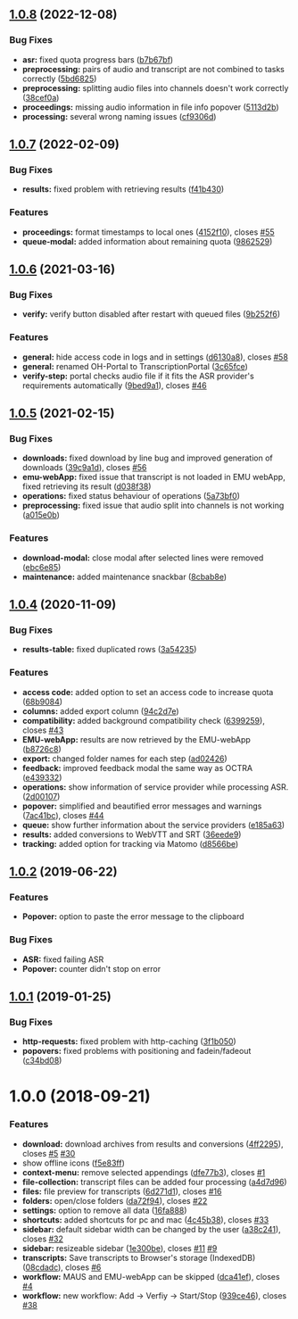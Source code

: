 ## [1.0.8](https://github.com/IPS-LMU/transcription-portal/compare/v1.0.7...v1.0.8) (2022-12-08)


### Bug Fixes

* **asr:** fixed quota progress bars ([b7b67bf](https://github.com/IPS-LMU/transcription-portal/commit/b7b67bf46775ca1fbebb5aa5a66df8037211469f))
* **preprocessing:** pairs of audio and transcript are not combined to tasks correctly ([5bd6825](https://github.com/IPS-LMU/transcription-portal/commit/5bd68253f7ec66f46ef1ffc5ce7f4b8e6094d227))
* **preprocessing:** splitting audio files into channels doesn't work correctly ([38cef0a](https://github.com/IPS-LMU/transcription-portal/commit/38cef0a8825236a48a2953a1c4e60261323e5b67))
* **proceedings:** missing audio information in file info popover ([5113d2b](https://github.com/IPS-LMU/transcription-portal/commit/5113d2b96f601fb00377d6a34517a69c6aa5237f))
* **processing:** several wrong naming issues ([cf9306d](https://github.com/IPS-LMU/transcription-portal/commit/cf9306dcedec70d00190ef4d3f844dada8e1fbef))



## [1.0.7](https://github.com/IPS-LMU/transcription-portal/compare/v1.0.6...v1.0.7) (2022-02-09)


### Bug Fixes

* **results:** fixed problem with retrieving results ([f41b430](https://github.com/IPS-LMU/transcription-portal/commit/f41b43077f7bbc5b66e89eb63508aadfb498bc24))


### Features

* **proceedings:** format timestamps to local ones ([4152f10](https://github.com/IPS-LMU/transcription-portal/commit/4152f10e288c1dc55563a714df90eb32090a1960)), closes [#55](https://github.com/IPS-LMU/transcription-portal/issues/55)
* **queue-modal:** added information about remaining quota ([9862529](https://github.com/IPS-LMU/transcription-portal/commit/9862529673839d5d3a89693b56ca7a6d8299bc80))



## [1.0.6](https://github.com/IPS-LMU/transcription-portal/compare/v1.0.5...v1.0.6) (2021-03-16)


### Bug Fixes

* **verify:** verify button disabled after restart with queued files ([9b252f6](https://github.com/IPS-LMU/transcription-portal/commit/9b252f67db8b2e139f8a203e7038b84545a94375))


### Features

* **general:** hide access code in logs and in settings ([d6130a8](https://github.com/IPS-LMU/transcription-portal/commit/d6130a8902a4a2d48ce961b4cada0f55b6808ab4)), closes [#58](https://github.com/IPS-LMU/transcription-portal/issues/58)
* **general:** renamed OH-Portal to TranscriptionPortal ([3c65fce](https://github.com/IPS-LMU/transcription-portal/commit/3c65fce837989438b7c414daad5836b0bff8db5e))
* **verify-step:** portal checks audio file if it fits the ASR provider's requirements automatically ([9bed9a1](https://github.com/IPS-LMU/transcription-portal/commit/9bed9a1e3b417f01dfda2b05c83d5e7a9e144eba)), closes [#46](https://github.com/IPS-LMU/transcription-portal/issues/46)



## [1.0.5](https://github.com/IPS-LMU/oh-portal/compare/v1.0.4...v1.0.5) (2021-02-15)


### Bug Fixes

* **downloads:** fixed download by line bug and improved generation of downloads ([39c9a1d](https://github.com/IPS-LMU/oh-portal/commit/39c9a1d85144506c979236a6888fa9f2671ad4a7)), closes [#56](https://github.com/IPS-LMU/oh-portal/issues/56)
* **emu-webApp:** fixed issue that transcript is not loaded in EMU webApp, fixed retrieving its result ([d038f38](https://github.com/IPS-LMU/oh-portal/commit/d038f38e73486ef4a9f20155eea15b2c903ba8b6))
* **operations:** fixed status behaviour of operations ([5a73bf0](https://github.com/IPS-LMU/oh-portal/commit/5a73bf0a2d80bb94fa4e9c8ed4b438d3fba62e6e))
* **preprocessing:** fixed issue that audio split into channels is not working ([a015e0b](https://github.com/IPS-LMU/oh-portal/commit/a015e0b7a667ccbefb164e4f4640424b36e50a0e))


### Features

* **download-modal:** close modal after selected lines were removed ([ebc6e85](https://github.com/IPS-LMU/oh-portal/commit/ebc6e85a0bfef98ffb540b394332ac264dd02e3d))
* **maintenance:** added maintenance snackbar ([8cbab8e](https://github.com/IPS-LMU/oh-portal/commit/8cbab8e3eb6a3408f1aaad90febd14e4957d36ee))



## [1.0.4](https://github.com/IPS-LMU/oh-portal/compare/v1.0.2...v1.0.4) (2020-11-09)


### Bug Fixes

* **results-table:** fixed duplicated rows ([3a54235](https://github.com/IPS-LMU/oh-portal/commit/3a54235cc7108db61ce035562df7f3c738bd5a1f))


### Features

* **access code:** added option to set an access code to increase quota ([68b9084](https://github.com/IPS-LMU/oh-portal/commit/68b9084dfadfee726523da25d0badb640b3dad41))
* **columns:** added export column ([94c2d7e](https://github.com/IPS-LMU/oh-portal/commit/94c2d7ec288b2037fa46faabea6c3e937357a4b7))
* **compatibility:** added background compatibility check ([6399259](https://github.com/IPS-LMU/oh-portal/commit/6399259da1f156bbc4add7ca97cd0d8dfc98ea97)), closes [#43](https://github.com/IPS-LMU/oh-portal/issues/43)
* **EMU-webApp:** results are now retrieved by the EMU-webApp ([b8726c8](https://github.com/IPS-LMU/oh-portal/commit/b8726c877f831f9c7ef5ed931edf16b293958a0b))
* **export:** changed folder names for each step ([ad02426](https://github.com/IPS-LMU/oh-portal/commit/ad024267d4ee3fe1dbb49bd2454dab8444b6cc21))
* **feedback:** improved feedback modal the same way as OCTRA ([e439332](https://github.com/IPS-LMU/oh-portal/commit/e439332dec2912e55caa57eb9f859e0f3b78951a))
* **operations:** show information of service provider while processing ASR. ([2d00107](https://github.com/IPS-LMU/oh-portal/commit/2d00107a872311199bef1d385040a6d48cb6254d))
* **popover:** simplified and beautified error messages and warnings ([7ac41bc](https://github.com/IPS-LMU/oh-portal/commit/7ac41bcbd98a646f32aab20efc3041cf3f8ca385)), closes [#44](https://github.com/IPS-LMU/oh-portal/issues/44)
* **queue:** show further information about the service providers ([e185a63](https://github.com/IPS-LMU/oh-portal/commit/e185a63f8030defbe7ee5892092a1cbdf32a6a06))
* **results:** added conversions to WebVTT and SRT ([36eede9](https://github.com/IPS-LMU/oh-portal/commit/36eede945510e11318a11cfa973b9a43f06a2357))
* **tracking:** added option for tracking via Matomo ([d8566be](https://github.com/IPS-LMU/oh-portal/commit/d8566be4348dbef93f7bcf0b934f089092d56066))

## [1.0.2](https://github.com/IPS-LMU/oh-portal/compare/v1.0.1...v1.0.2) (2019-06-22)

### Features

* **Popover:** option to paste the error message to the clipboard


### Bug Fixes

* **ASR:** fixed failing ASR
* **Popover:** counter didn't stop on error

## [1.0.1](https://github.com/IPS-LMU/oh-portal/compare/v1.0.0...v1.0.1) (2019-01-25)


### Bug Fixes

* **http-requests:** fixed problem with http-caching ([3f1b050](https://github.com/IPS-LMU/oh-portal/commit/3f1b050))
* **popovers:** fixed problems with positioning and fadein/fadeout ([c34bd08](https://github.com/IPS-LMU/oh-portal/commit/c34bd08))



<a name="1.0.0"></a>
# 1.0.0 (2018-09-21)


### Features

* **download:** download archives from results and conversions ([4ff2295](https://github.com/IPS-LMU/oh-portal/commit/4ff2295)), closes [#5](https://github.com/IPS-LMU/oh-portal/issues/5) [#30](https://github.com/IPS-LMU/oh-portal/issues/30)
* show offline icons ([f5e83ff](https://github.com/IPS-LMU/oh-portal/commit/f5e83ff))
* **context-menu:** remove selected appendings ([dfe77b3](https://github.com/IPS-LMU/oh-portal/commit/dfe77b3)), closes [#1](https://github.com/IPS-LMU/oh-portal/issues/1)
* **file-collection:** transcript files can be added four processing ([a4d7d96](https://github.com/IPS-LMU/oh-portal/commit/a4d7d96))
* **files:** file preview for transcripts ([6d271d1](https://github.com/IPS-LMU/oh-portal/commit/6d271d1)), closes [#16](https://github.com/IPS-LMU/oh-portal/issues/16)
* **folders:** open/close folders ([da72f94](https://github.com/IPS-LMU/oh-portal/commit/da72f94)), closes [#22](https://github.com/IPS-LMU/oh-portal/issues/22)
* **settings:** option to remove all data ([16fa888](https://github.com/IPS-LMU/oh-portal/commit/16fa888))
* **shortcuts:** added shortcuts for pc and mac ([4c45b38](https://github.com/IPS-LMU/oh-portal/commit/4c45b38)), closes [#33](https://github.com/IPS-LMU/oh-portal/issues/33)
* **sidebar:** default sidebar width can be changed by the user ([a38c241](https://github.com/IPS-LMU/oh-portal/commit/a38c241)), closes [#32](https://github.com/IPS-LMU/oh-portal/issues/32)
* **sidebar:** resizeable sidebar ([1e300be](https://github.com/IPS-LMU/oh-portal/commit/1e300be)), closes [#11](https://github.com/IPS-LMU/oh-portal/issues/11) [#9](https://github.com/IPS-LMU/oh-portal/issues/9)
* **transcripts:** Save transcripts to Browser's storage (IndexedDB) ([08cdadc](https://github.com/IPS-LMU/oh-portal/commit/08cdadc)), closes [#6](https://github.com/IPS-LMU/oh-portal/issues/6)
* **workflow:** MAUS and EMU-webApp can be skipped ([dca41ef](https://github.com/IPS-LMU/oh-portal/commit/dca41ef)), closes [#4](https://github.com/IPS-LMU/oh-portal/issues/4)
* **workflow:** new workflow: Add -> Verfiy -> Start/Stop ([939ce46](https://github.com/IPS-LMU/oh-portal/commit/939ce46)), closes [#38](https://github.com/IPS-LMU/oh-portal/issues/38)
